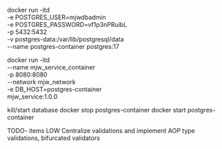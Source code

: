 docker run -itd \
  -e POSTGRES_USER=mjwdbadmin \
  -e POSTGRES_PASSWORD=vf1p3nPRuibL \
  -p 5432:5432 \
  -v postgres-data:/var/lib/postgresql/data \
  --name postgres-container postgres:17


docker run -itd \
  --name mjw_service_container \
  -p 8080:8080 \
  --network mjw_network \
  -e DB_HOST=postgres-container \
  mjw_service:1.0.0

kill/start database
docker stop postgres-container
docker start postgres-container




TODO- items
LOW Centralize validations and implement AOP type validations, bifurcated validators
